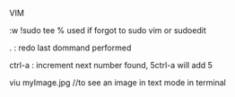 VIM

:w !sudo tee %
used if forgot to sudo vim or sudoedit

. : redo last dommand performed

ctrl-a : increment next number found, 5ctrl-a will add 5


viu myImage.jpg         //to see an image in text mode in terminal